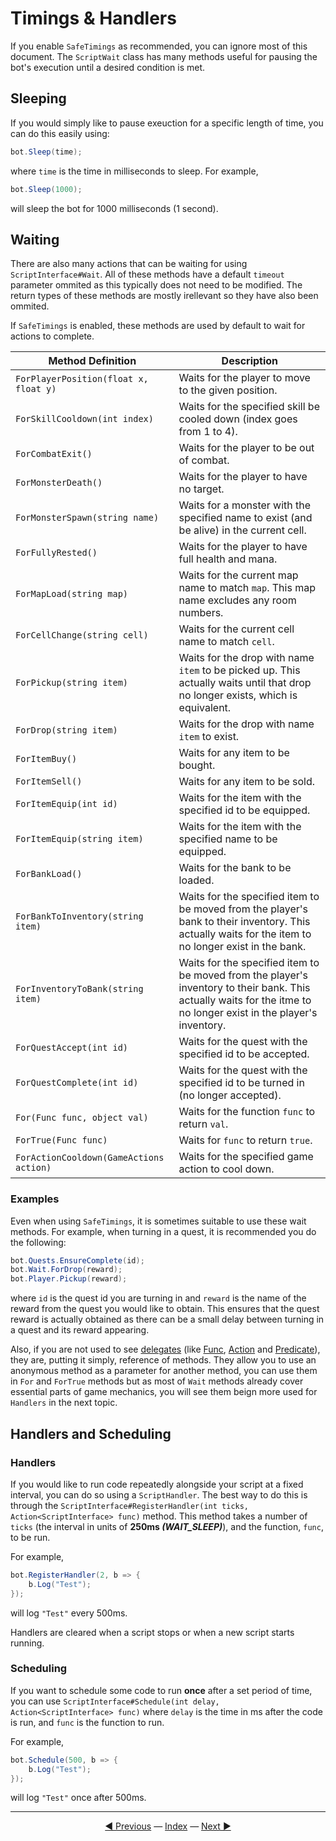 # Timings & Handlers

If you enable `SafeTimings` as recommended, you can ignore most of this document. The `ScriptWait` class has many methods useful for pausing the bot's execution until a desired condition is met.

## Sleeping

If you would simply like to pause exeuction for a specific length of time, you can do this easily using:

```csharp
bot.Sleep(time);
```

where `time` is the time in milliseconds to sleep. For example,

```csharp
bot.Sleep(1000);
```

will sleep the bot for 1000 milliseconds (1 second).

## Waiting

There are also many actions that can be waiting for using `ScriptInterface#Wait`. All of these methods have a default `timeout` parameter ommited as this typically does not need to be modified. The return types of these methods are mostly irellevant so they have also been ommited.

If `SafeTimings` is enabled, these methods are used by default to wait for actions to complete.

| Method Definition | Description |
|---|---|
| `ForPlayerPosition(float x, float y)` | Waits for the player to move to the given position. |
| `ForSkillCooldown(int index)` | Waits for the specified skill be cooled down (index goes from 1 to 4). |
| `ForCombatExit()` | Waits for the player to be out of combat. |
| `ForMonsterDeath()` | Waits for the player to have no target. |
| `ForMonsterSpawn(string name)` | Waits for a monster with the specified name to exist (and be alive) in the current cell. |
| `ForFullyRested()` | Waits for the player to have full health and mana. |
| `ForMapLoad(string map)` | Waits for the current map name to match `map`. This map name excludes any room numbers. |
| `ForCellChange(string cell)` | Waits for the current cell name to match `cell`. |
| `ForPickup(string item)` | Waits for the drop with name `item` to be picked up. This actually waits until that drop no longer exists, which is equivalent. |
| `ForDrop(string item)` | Waits for the drop with name `item` to exist. |
| `ForItemBuy()` | Waits for any item to be bought. |
| `ForItemSell()` | Waits for any item to be sold. |
| `ForItemEquip(int id)` | Waits for the item with the specified id to be equipped. |
| `ForItemEquip(string item)` | Waits for the item with the specified name to be equipped. |
| `ForBankLoad()` | Waits for the bank to be loaded. |
| `ForBankToInventory(string item)` | Waits for the specified item to be moved from the player's bank to their inventory. This actually waits for the item to no longer exist in the bank. |
| `ForInventoryToBank(string item)` | Waits for the specified item to be moved from the player's inventory to their bank. This actually waits for the itme to no longer exist in the player's inventory. |
| `ForQuestAccept(int id)` | Waits for the quest with the specified id to be accepted. |
| `ForQuestComplete(int id)` | Waits for the quest with the specified id to be turned in (no longer accepted). |
| `For(Func func, object val)` | Waits for the function `func` to return `val`. |
| `ForTrue(Func func)` | Waits for `func` to return `true`. |
| `ForActionCooldown(GameActions action)` | Waits for the specified game action to cool down. |

### Examples

Even when using `SafeTimings`, it is sometimes suitable to use these wait methods. For example, when turning in a quest, it is recommended you do the following:

```csharp
bot.Quests.EnsureComplete(id);
bot.Wait.ForDrop(reward);
bot.Player.Pickup(reward);
```

where `id` is the quest id you are turning in and `reward` is the name of the reward from the quest you would like to obtain. This ensures that the quest reward is actually obtained as there can be a small delay between turning in a quest and its reward appearing.

Also, if you are not used to see [delegates](https://docs.microsoft.com/en-us/dotnet/csharp/programming-guide/delegates/) (like [Func](https://docs.microsoft.com/en-us/dotnet/api/system.func-1?view=net-5.0), [Action](https://docs.microsoft.com/en-us/dotnet/api/system.action?view=net-5.0) and [Predicate](https://docs.microsoft.com/en-us/dotnet/api/system.predicate-1?view=net-5.0)), they are, putting it simply, reference of methods. They allow you to use an anonymous method as a parameter for another method, you can use them in `For` and `ForTrue` methods but as most of `Wait` methods already cover essential parts of game mechanics, you will see them beign more used for `Handlers` in the next topic.

## Handlers and Scheduling

### Handlers

If you would like to run code repeatedly alongside your script at a fixed interval, you can do so using a `ScriptHandler`. The best way to do this is through the `ScriptInterface#RegisterHandler(int ticks, Action<ScriptInterface> func)` method. This method takes a number of `ticks` (the interval in units of **250ms *(WAIT_SLEEP)***), and the function, `func`, to be run.

For example,

```csharp
bot.RegisterHandler(2, b => {
    b.Log("Test");
});
```

will log `"Test"` every 500ms.

Handlers are cleared when a script stops or when a new script starts running.

### Scheduling

If you want to schedule some code to run **once** after a set period of time, you can use `ScriptInterface#Schedule(int delay, Action<ScriptInterface> func)` where `delay` is the time in ms after the code is run, and `func` is the function to run.

For example,

```csharp
bot.Schedule(500, b => {
    b.Log("Test");
});
```

will log `"Test"` once after 500ms.

---------
<center><a href="/Rbot-Scripts/Options and Lite" title="Options & Lite">◄ Previous</a> — <a href="/Rbot-Scripts/" title="Back to Index">Index</a> — <a href="/Rbot-Scripts/Monsters" title="Monsters">Next ►</a></center>